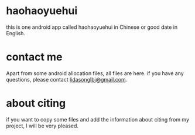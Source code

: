 # haohaoyuehui
this is one android app called haohaoyuehui in Chinese or good date in English.
# contact me
Apart from some android allocation files, all files are here. if you have any questions, please contact  lidasonglbj@gmail.com.
# about citing
if you want to copy some files and add the information about citing from my project, I will be very pleased.
